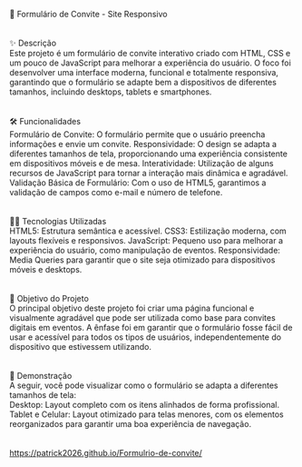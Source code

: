 📄 Formulário de Convite - Site Responsivo 
<br>
<br>
<br>
✨ Descrição
<br>
Este projeto é um formulário de convite interativo criado com HTML, CSS e um pouco de JavaScript para melhorar a experiência do usuário. O foco foi desenvolver uma interface moderna, funcional e totalmente responsiva, garantindo que o formulário se adapte bem a dispositivos de diferentes tamanhos, incluindo desktops, tablets e smartphones.
<br>
<br>
<br>
🛠️ Funcionalidades
<br>
Formulário de Convite: O formulário permite que o usuário preencha informações e envie um convite.
Responsividade: O design se adapta a diferentes tamanhos de tela, proporcionando uma experiência consistente em dispositivos móveis e de mesa.
Interatividade: Utilização de alguns recursos de JavaScript para tornar a interação mais dinâmica e agradável.
Validação Básica de Formulário: Com o uso de HTML5, garantimos a validação de campos como e-mail e número de telefone.
<br>
<br>
<br>
🧑‍💻 Tecnologias Utilizadas
<br>
HTML5: Estrutura semântica e acessível.
CSS3: Estilização moderna, com layouts flexíveis e responsivos.
JavaScript: Pequeno uso para melhorar a experiência do usuário, como manipulação de eventos.
Responsividade: Media Queries para garantir que o site seja otimizado para dispositivos móveis e desktops.
<br>
<br>
<br>
🎯 Objetivo do Projeto
<br>
O principal objetivo deste projeto foi criar uma página funcional e visualmente agradável que pode ser utilizada como base para convites digitais em eventos. A ênfase foi em garantir que o formulário fosse fácil de usar e acessível para todos os tipos de usuários, independentemente do dispositivo que estivessem utilizando.
<br>
<br>
<br>
📸 Demonstração
<br>
A seguir, você pode visualizar como o formulário se adapta a diferentes tamanhos de tela:
<br>
Desktop: Layout completo com os itens alinhados de forma profissional.
Tablet e Celular: Layout otimizado para telas menores, com os elementos reorganizados para garantir uma boa experiência de navegação.
<br>
<br>
<br>
https://patrick2026.github.io/Formulrio-de-convite/

